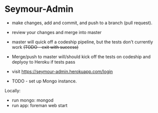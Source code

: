 Seymour-Admin
=============

- make changes, add and commit, and push to a branch (pull request).
- review your changes and merge into master
- master will quick off a codeship pipeline, but the tests don't currently work ~~(TODO - exit with success)~~

- Merge/push to master will/should kick off the tests on codeship and deplyoy to Heroku if tests pass

- visit https://seymour-admin.herokuapp.com/login
- TODO - set up Mongo instance.

Locally:

- run mongo: mongod
- run app: foreman web start

